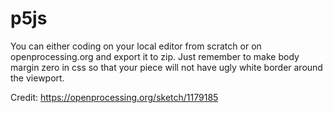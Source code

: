 # p5js

You can either coding on your local editor from scratch or on openprocessing.org
and export it to zip.
Just remember to make body margin zero in css so that your piece will not have
ugly white border around the viewport.

Credit: https://openprocessing.org/sketch/1179185
